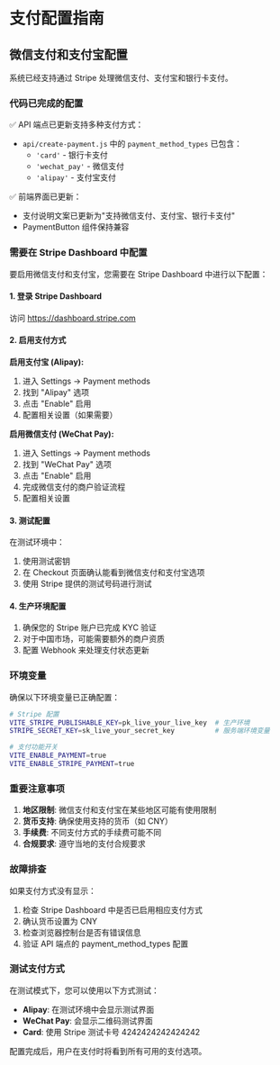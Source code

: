 # 支付配置指南

## 微信支付和支付宝配置

系统已经支持通过 Stripe 处理微信支付、支付宝和银行卡支付。

### 代码已完成的配置

✅ API 端点已更新支持多种支付方式：
- `api/create-payment.js` 中的 `payment_method_types` 已包含：
  - `'card'` - 银行卡支付
  - `'wechat_pay'` - 微信支付
  - `'alipay'` - 支付宝支付

✅ 前端界面已更新：
- 支付说明文案已更新为"支持微信支付、支付宝、银行卡支付"
- PaymentButton 组件保持兼容

### 需要在 Stripe Dashboard 中配置

要启用微信支付和支付宝，您需要在 Stripe Dashboard 中进行以下配置：

#### 1. 登录 Stripe Dashboard
访问 https://dashboard.stripe.com

#### 2. 启用支付方式

**启用支付宝 (Alipay):**
1. 进入 Settings → Payment methods
2. 找到 "Alipay" 选项
3. 点击 "Enable" 启用
4. 配置相关设置（如果需要）

**启用微信支付 (WeChat Pay):**
1. 进入 Settings → Payment methods  
2. 找到 "WeChat Pay" 选项
3. 点击 "Enable" 启用
4. 完成微信支付的商户验证流程
5. 配置相关设置

#### 3. 测试配置

在测试环境中：
1. 使用测试密钥
2. 在 Checkout 页面确认能看到微信支付和支付宝选项
3. 使用 Stripe 提供的测试号码进行测试

#### 4. 生产环境配置

1. 确保您的 Stripe 账户已完成 KYC 验证
2. 对于中国市场，可能需要额外的商户资质
3. 配置 Webhook 来处理支付状态更新

### 环境变量

确保以下环境变量已正确配置：

```bash
# Stripe 配置
VITE_STRIPE_PUBLISHABLE_KEY=pk_live_your_live_key  # 生产环境
STRIPE_SECRET_KEY=sk_live_your_secret_key          # 服务端环境变量

# 支付功能开关
VITE_ENABLE_PAYMENT=true
VITE_ENABLE_STRIPE_PAYMENT=true
```

### 重要注意事项

1. **地区限制**: 微信支付和支付宝在某些地区可能有使用限制
2. **货币支持**: 确保使用支持的货币（如 CNY）
3. **手续费**: 不同支付方式的手续费可能不同
4. **合规要求**: 遵守当地的支付合规要求

### 故障排查

如果支付方式没有显示：
1. 检查 Stripe Dashboard 中是否已启用相应支付方式
2. 确认货币设置为 CNY
3. 检查浏览器控制台是否有错误信息
4. 验证 API 端点的 payment_method_types 配置

### 测试支付方式

在测试模式下，您可以使用以下方式测试：
- **Alipay**: 在测试环境中会显示测试界面
- **WeChat Pay**: 会显示二维码测试界面
- **Card**: 使用 Stripe 测试卡号 4242424242424242

配置完成后，用户在支付时将看到所有可用的支付选项。